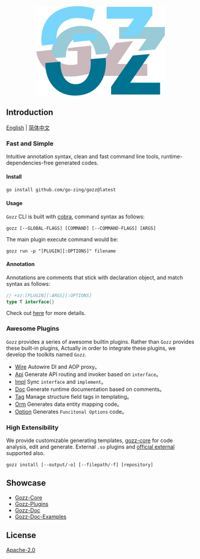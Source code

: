<p align="center">
  <a href="https://github.com/go-zing/gozz" target="_blank">
    <img src="https://raw.githubusercontent.com/go-zing/gozz-doc/main/docs/.vuepress/public/logo.png" alt="logo">
  </a>
</p>

## Introduction

[English](https://go-zing.github.io/gozz) | [简体中文](https://go-zing.github.io/gozz/zh)

### Fast and Simple

Intuitive annotation syntax, clean and fast command line tools,
runtime-dependencies-free generated codes.

#### Install

```shell
go install github.com/go-zing/gozz@latest
```

#### Usage

`Gozz` CLI is built with [cobra](https://github.com/spf13/cobra), command syntax as follows:

```shell
gozz [--GLOBAL-FLAGS] [COMMAND] [--COMMAND-FLAGS] [ARGS]
```

The main plugin execute command would be:

```shell
gozz run -p "[PLUGIN][:OPTIONS]" filename
```

#### Annotation

Annotations are comments that stick with declaration object, and match syntax as follows:

```go
// +zz:[PLUGIN][:ARGS][:OPTIONS]
type T interface{}
```

Check out [here](https://go-zing.github.io/gozz/guide/getting-started) for more details.

### Awesome Plugins

`Gozz` provides a series of awesome builtin plugins.
Rather than `Gozz` provides these built-in plugins,
Actually in order to integrate these plugins,
we develop the toolkits named `Gozz`.

- [Wire](https://go-zing.github.io/gozz/guide/plugins/wire) Autowire DI and AOP proxy。
- [Api](https://go-zing.github.io/gozz/guide/plugins/api) Generate API routing and invoker based on `interface`。
- [Impl](https://go-zing.github.io/gozz/guide/plugins/impl) Sync `interface` and `implement`。
- [Doc](https://go-zing.github.io/gozz/guide/plugins/doc) Generate runtime documentation based on comments。
- [Tag](https://go-zing.github.io/gozz/guide/plugins/tag) Manage structure field tags in templating。
- [Orm](https://go-zing.github.io/gozz/guide/plugins/orm) Generates data entity mapping code。
- [Option](https://go-zing.github.io/gozz/guide/plugins/option) Generates `Funcitonal Options` code。

### High Extensibility

We provide customizable generating templates,
[gozz-core](https://github.com/go-zing/gozz-core) for code analysis,
edit and generate.
External `.so` plugins and [official external](https://github.com/go-zing/gozz-plugins) supported also.

```shell
gozz install [--output/-o] [--filepath/-f] [repository] 
```

## Showcase

- [Gozz-Core](https://github.com/go-zing/gozz-core)
- [Gozz-Plugins](https://github.com/go-zing/gozz-plugins)
- [Gozz-Doc](https://github.com/go-zing/gozz-doc)
- [Gozz-Doc-Examples](https://github.com/go-zing/gozz-doc-examples)

## License

[Apache-2.0](https://github.com/go-zing/gozz/blob/main/LICENSE)